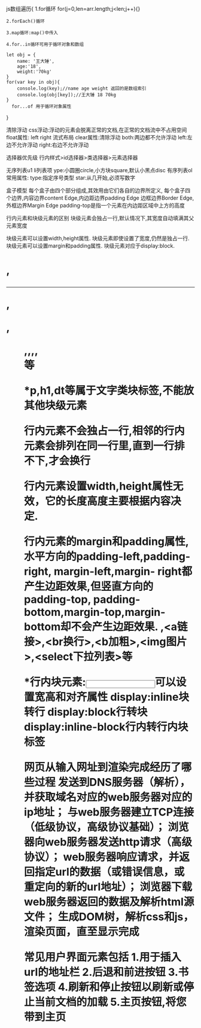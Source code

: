 js数组遍历{
	1.for循环
	for(j=0,len=arr.length;j<len;j++){}
	
	2.forEach()循环
	
	3.map循环:map()中传入
	
	4.for..in循环可用于循环对象和数组
	
	let obj = {
		name: '王大锤',
		age:'18',
		weight:'70kg'
	}
	for(var key in obj){
		console.log(key);//name age weight 返回的是数组索引
		console.log(obj[key]);//王大锤 18 70kg
	}
      for...of 用于循环对象属性
	
}


清除浮动
css浮动:浮动的元素会脱离正常的文档,在正常的文档流中不占用空间
			float属性:
				left
				right
			流式布局
			clear属性:清除浮动
			both:两边都不允许浮动
			left:左边不允许浮动
			right:右边不允许浮动


选择器优先级
行内样式>id选择器>类选择器>元素选择器


无序列表u1
      li列表项
      ype:小圆圈circle,小方块square,默认小黑点disc
有序列表ol
      	常用属性:
      		type:指定序号类型
      		star:从几开始,必须写数字


盒子模型
每个盒子由四个部分组成,其效用由它们各自的边界所定义,
每个盒子四个边界,内容边界content Edge,内边距边界padding Edge
边框边界Border Edge,外框边界Margin Edge
padding-top是指一个元素在内边距区域中上方的高度


行内元素和块级元素的区别
块级元素会独占一行,默认情况下,其宽度自动填满其父元素宽度

块级元素可以设置width,height属性.
块级元素即使设置了宽度,仍然是独占一行.
块级元素可以设置margin和padding属性.
块级元素对应于display:block.
<h1>,<hr>,<p>,<ul>,<table表格>,<ul列表>,<form表单>,<div>等

*p,h1,dt等属于文字类块标签,不能放其他块级元素


行内元素不会独占一行,相邻的行内元素会排列在同一行里,直到一行排不下,才会换行

行内元素设置width,height属性无效，它的长度高度主要根据内容决定.

行内元素的margin和padding属性,水平方向的padding-left,padding-right,
margin-left,margin- right都产生边距效果,但竖直方向的padding-top,
padding-bottom,margin-top,margin-bottom却不会产生边距效果.
<span>,<a链接>,<br换行>,<b加粗>,<img图片>,<select下拉列表>等

*行内块元素:<img><input><td>可以设置宽高和对齐属性
display:inline块转行
display:block行转块
display:inline-block行内转行内块标签

网页从输入网址到渲染完成经历了哪些过程
发送到DNS服务器（解析），并获取域名对应的web服务器对应的ip地址；
与web服务器建立TCP连接（低级协议，高级协议基础）；
浏览器向web服务器发送http请求（高级协议）；
web服务器响应请求，并返回指定url的数据（或错误信息，或重定向的新的url地址）；
浏览器下载web服务器返回的数据及解析html源文件；
生成DOM树，解析css和js，渲染页面，直至显示完成


常见用户界面元素包括
1.用于插入url的地址栏
2.后退和前进按钮
3.书签选项
4.刷新和停止按钮以刷新或停止当前文档的加载
5.主页按钮,将您带到主页